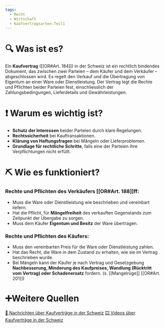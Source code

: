 ```yaml
---
tags:
  - Recht
  - Wirtschaft
  - Kaufvertragsarten-Teil1
---
```

# 🔍 Was ist es?
Ein **Kaufvertrag** ([[OR#Art. 184]]) in der Schweiz ist ein rechtlich bindendes Dokument, das zwischen zwei Parteien – dem Käufer und dem Verkäufer – abgeschlossen wird. Es regelt den Verkauf und die Übertragung von Eigentum an einer Ware oder Dienstleistung. Der Vertrag legt die Rechte und Pflichten beider Parteien fest, einschliesslich der Zahlungsbedingungen, Lieferdetails und Gewährleistungen.



# ❗ Warum es wichtig ist?
- **Schutz der Interessen** beider Parteien durch klare Regelungen.
- **Rechtssicherheit** bei Kauftransaktionen.
- **Klärung von Haftungsfragen** bei Mängeln oder Lieferproblemen.
- **Grundlage für rechtliche Schritte**, falls eine der Parteien ihre Verpflichtungen nicht erfüllt.

# ⛏ Wie es funktioniert?
### Rechte und Pflichten des Verkäufers [[OR#Art. 188]]ff:
- Muss die Ware oder Dienstleistung wie beschrieben und vereinbart liefern.
- Hat die Pflicht, für **Mängelfreiheit** des verkauften Gegenstands zum Zeitpunkt der Übergabe zu sorgen.
- Muss dem Käufer **Eigentum und Besitz** der Ware übertragen.

### Rechte und Pflichten des Käufers:
- Muss den vereinbarten Preis für die Ware oder Dienstleistung zahlen.
- Hat das Recht, die Ware in dem Zustand zu erhalten, wie sie im Vertrag beschrieben wurde.
- Bei Mängeln kann der Käufer je nach Vertrag und Gesetzgebung **Nachbesserung, Minderung des Kaufpreises, Wandlung (Rücktritt vom Vertrag) oder Schadenersatz** fordern. (s. [[Mangelrüge]] [[OR#Art. 201]])

# ➕Weitere Quellen
[📄 Nachrichten über Kaufverträge in der Schweiz](https://www.google.com/search?q=Kaufvertrag+Schweiz&tbm=nws)
[🎞 Videos über Kaufverträge in der Schweiz](https://www.google.com/search?q=Kaufvertrag+Schweiz&tbm=vid)